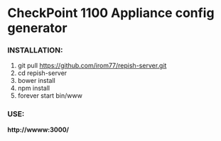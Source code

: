 # CheckPoint 1100 Appliance config generator
### INSTALLATION:
1. git pull https://github.com/irom77/repish-server.git
2. cd repish-server
2. bower install
3. npm install
4. forever start bin/www

### USE:
 **http://wwww:3000/**
